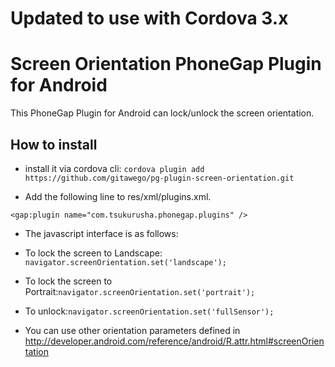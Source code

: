 # Updated to use with Cordova 3.x

# Screen Orientation PhoneGap Plugin for Android

This PhoneGap Plugin for Android can lock/unlock the screen orientation.

## How to install

* install it via cordova cli: `cordova plugin add https://github.com/gitawego/pg-plugin-screen-orientation.git`

* Add the following line to res/xml/plugins.xml.
```
<gap:plugin name="com.tsukurusha.phonegap.plugins" />
```

* The javascript interface is as follows:

 - To lock the screen to Landscape: `navigator.screenOrientation.set('landscape');`

 - To lock the screen to Portrait:`navigator.screenOrientation.set('portrait');`

 - To unlock:`navigator.screenOrientation.set('fullSensor');`

 - You can use other orientation parameters defined in http://developer.android.com/reference/android/R.attr.html#screenOrientation
